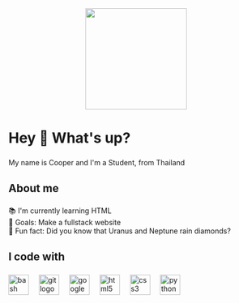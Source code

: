 <div align="center">
  <img height="200" src="https://cdn.discordapp.com/avatars/977485640633561112/28d34574e743aa8d60346bc0beeffd3e?size=1024"  />
</div>

###

<h1 align="left">Hey 👋 What's up?</h1>

###

<p align="left">My name is Cooper and I'm a Student, from Thailand</p>

###

<h2 align="left">About me</h2>

###

<p align="left">📚 I'm currently learning HTML<br>🎯 Goals: Make a fullstack website<br>🎲 Fun fact: Did you know that Uranus and Neptune rain diamonds?</p>

###

<h2 align="left">I code with</h2>

###

<div align="left">
  <img src="https://cdn.jsdelivr.net/gh/devicons/devicon/icons/bash/bash-original.svg" height="40" alt="bash logo"  />
  <img width="12" />
  <img src="https://cdn.jsdelivr.net/gh/devicons/devicon/icons/git/git-original.svg" height="40" alt="git logo"  />
  <img width="12" />
  <img src="https://cdn.jsdelivr.net/gh/devicons/devicon/icons/google/google-original.svg" height="40" alt="google logo"  />
  <img width="12" />
  <img src="https://cdn.jsdelivr.net/gh/devicons/devicon/icons/html5/html5-original.svg" height="40" alt="html5 logo"  />
  <img width="12" />
  <img src="https://cdn.jsdelivr.net/gh/devicons/devicon/icons/css3/css3-original.svg" height="40" alt="css3 logo"  />
  <img width="12" />
  <img src="https://cdn.jsdelivr.net/gh/devicons/devicon/icons/python/python-original.svg" height="40" alt="python logo"  />
</div>

###
